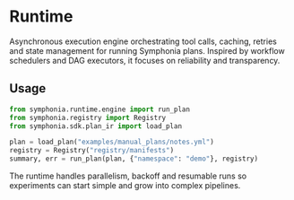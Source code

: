 # Runtime

Asynchronous execution engine orchestrating tool calls, caching, retries and state management for running Symphonia plans. Inspired by workflow schedulers and DAG executors, it focuses on reliability and transparency.

## Usage
```python
from symphonia.runtime.engine import run_plan
from symphonia.registry import Registry
from symphonia.sdk.plan_ir import load_plan

plan = load_plan("examples/manual_plans/notes.yml")
registry = Registry("registry/manifests")
summary, err = run_plan(plan, {"namespace": "demo"}, registry)
```

The runtime handles parallelism, backoff and resumable runs so experiments can start simple and grow into complex pipelines.
